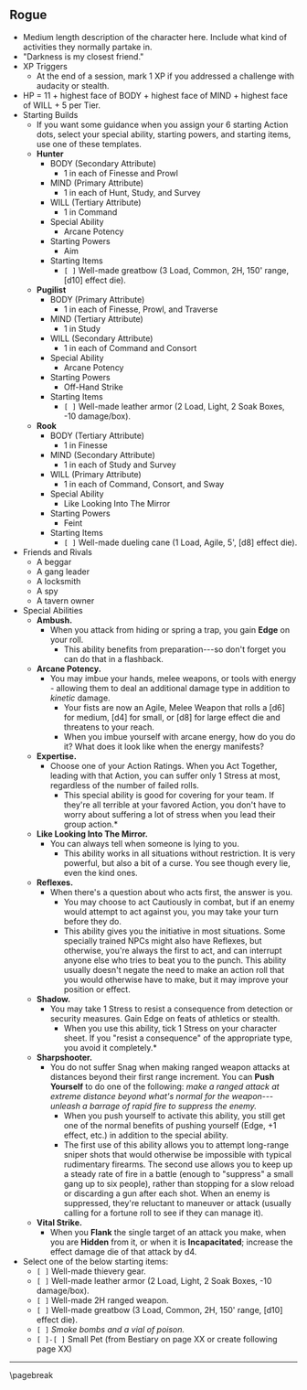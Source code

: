 ## Rogue

- Medium length description of the character here. Include what kind of activities they normally partake in.
- "Darkness is my closest friend."
- XP Triggers
    - At the end of a session, mark 1 XP if you addressed a challenge with audacity or stealth.
- HP = 11 + highest face of BODY + highest face of MIND + highest face of WILL + 5 per Tier.
- Starting Builds
    - If you want some guidance when you assign your 6 starting Action dots, select your special ability, starting powers, and starting items, use one of these templates.
    - **Hunter**
        - BODY (Secondary Attribute)
            - 1 in each of Finesse and Prowl
        - MIND (Primary Attribute)
            - 1 in each of Hunt, Study, and Survey
        - WILL (Tertiary Attribute)
            - 1 in Command
        - Special Ability
            - Arcane Potency
        - Starting Powers
            - Aim
        - Starting Items
            - `[ ]` Well-made greatbow (3 Load, Common, 2H, 150' range, [d10] effect die).
    - **Pugilist**
        - BODY (Primary Attribute)
            - 1 in each of Finesse, Prowl, and Traverse
        - MIND (Tertiary Attribute)
            - 1 in Study
        - WILL (Secondary Attribute)
            - 1 in each of Command and Consort
        - Special Ability
            - Arcane Potency
        - Starting Powers
            - Off-Hand Strike
        - Starting Items
            - `[ ]` Well-made leather armor (2 Load, Light, 2 Soak Boxes, -10 damage/box).
    - **Rook**
        - BODY (Tertiary Attribute)
            - 1 in Finesse
        - MIND (Secondary Attribute)
            - 1 in each of Study and Survey
        - WILL (Primary Attribute)
            - 1 in each of Command, Consort, and Sway
        - Special Ability
            - Like Looking Into The Mirror
        - Starting Powers
            - Feint
        - Starting Items
            - `[ ]` Well-made dueling cane (1 Load, Agile, 5', [d8] effect die).
- Friends and Rivals
    - A beggar
    - A gang leader
    - A locksmith
    - A spy
    - A tavern owner
- Special Abilities
    - **Ambush.**
        - When you attack from hiding or spring a trap, you gain **Edge** on your roll.
            - This ability benefits from preparation---so don't forget you can do that in a flashback.
    - **Arcane Potency.**
        - You may imbue your hands, melee weapons, or tools with energy - allowing them to deal an additional damage type in addition to *kinetic* damage.
            - Your fists are now an Agile, Melee Weapon that rolls a [d6] for medium, [d4] for small, or [d8] for large effect die and threatens to your reach.
            - When you imbue yourself with arcane energy, how do you do it? What does it look like when the energy manifests?
    - **Expertise.**
        - Choose one of your Action Ratings. When you Act Together, leading with that Action, you can suffer only 1 Stress at most, regardless of the number of failed rolls.
            - This special ability is good for covering for your team. If they're all terrible at your favored Action, you don't have to worry about suffering a lot of stress when you lead their group action.*
    - **Like Looking Into The Mirror.**
        - You can always tell when someone is lying to you.
            - This ability works in all situations without restriction. It is very powerful, but also a bit of a curse. You see though every lie, even the kind ones.
    - **Reflexes.**
        - When there's a question about who acts first, the answer is you.
            - You may choose to act Cautiously in combat, but if an enemy would attempt to act against you, you may take your turn before they do.
            - This ability gives you the initiative in most situations. Some specially trained NPCs might also have Reflexes, but otherwise, you're always the first to act, and can interrupt anyone else who tries to beat you to the punch. This ability usually doesn't negate the need to make an action roll that you would otherwise have to make, but it may improve your position or effect.
    - **Shadow.**
        - You may take 1 Stress to resist a consequence from detection or security measures. Gain Edge on feats of athletics or stealth.
            - When you use this ability, tick 1 Stress on your character sheet. If you "resist a consequence" of the appropriate type, you avoid it completely.*
    - **Sharpshooter.**
        - You do not suffer Snag when making ranged weapon attacks at distances beyond their first range increment. You can **Push Yourself** to do one of the following: *make a ranged attack at extreme distance beyond what's normal for the weapon---unleash a barrage of rapid fire to suppress the enemy.*
            - When you push yourself to activate this ability, you still get one of the normal benefits of pushing yourself (Edge, +1 effect, etc.) in addition to the special ability.
            - The first use of this ability allows you to attempt long-range sniper shots that would otherwise be impossible with typical rudimentary firearms. The second use allows you to keep up a steady rate of fire in a battle (enough to "suppress" a small gang up to six people), rather than stopping for a slow reload or discarding a gun after each shot. When an enemy is suppressed, they're reluctant to maneuver or attack (usually calling for a fortune roll to see if they can manage it).
    - **Vital Strike.**
        - When you **Flank** the single target of an attack you make, when you are **Hidden** from it, or when it is **Incapacitated**; increase the effect damage die of that attack by d4.
- Select one of the below starting items:
    - `[ ]` Well-made thievery gear.
    - `[ ]` Well-made leather armor (2 Load, Light, 2 Soak Boxes, -10 damage/box).
    - `[ ]` Well-made 2H ranged weapon.
    - `[ ]` Well-made greatbow (3 Load, Common, 2H, 150' range, [d10] effect die).
    - `[ ]` *Smoke bombs and a vial of poison.*
    - `[ ]-[ ]` Small Pet (from Bestiary on page XX or create following page XX)

* * * * * * * * * * * * * * * * * * * * * * * * * * * * * * * * * * * * * * * *

\pagebreak
